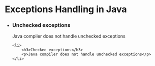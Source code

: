 # Exceptions Handling in Java

<ul>
    <li>
        <h3>Unchecked exceptions</h3>
        <p>Java compiler does not handle unchecked exceptions</p>
    </li>

    <li>
        <h3>Checked exceptions</h3>
        <p>Java compiler does not handle unchecked exceptions</p>
    </li>

</ul>
